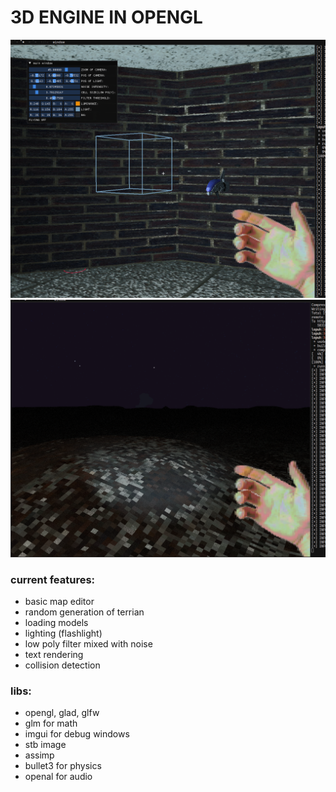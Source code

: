# 3D ENGINE IN OPENGL
![](https://github.com/L0puh/3Dengine/blob/master/media/screenshot.png)
![](https://github.com/L0puh/3Dengine/blob/master/media/screenshot2.png)
### current features:
- basic map editor 
- random generation of terrian 
- loading models
- lighting (flashlight)
- low poly filter mixed with noise
- text rendering 
- collision detection 

### libs:
- opengl, glad, glfw
- glm for math
- imgui for debug windows
- stb image 
- assimp 
- bullet3 for physics 
- openal for audio
